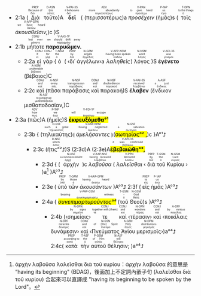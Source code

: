 
- 2:1a (<RUBY><ruby><ruby>Διὰ<rt>διά</rt></ruby><rt>Because of</rt></ruby><rt>PREP</rt></RUBY> <RUBY><ruby><ruby>τοῦτο<rt>οὗτος</rt></ruby><rt>this</rt></ruby><rt>D-ASN</rt></RUBY>)A <RUBY><ruby><ruby><strong>δεῖ</strong><rt>δεῖ</rt></ruby><rt>it behooves</rt></ruby><rt>V-PAI-3S</rt></RUBY> { (<RUBY><ruby><ruby>περισσοτέρως<rt>περισσοτέρως</rt></ruby><rt>more abundantly</rt></ruby><rt>ADV</rt></RUBY>)a <RUBY><ruby><ruby><em>προσέχειν</em><rt>προσέχω</rt></ruby><rt>to give heed</rt></ruby><rt>V-PAN</rt></RUBY> (<RUBY><ruby><ruby>ἡμᾶς<rt>ἐγώ</rt></ruby><rt>us</rt></ruby><rt>P-1AP</rt></RUBY>)s (<RUBY><ruby><ruby>τοῖς<rt>ὁ</rt></ruby><rt>to the things</rt></ruby><rt>T-DPN</rt></RUBY> <RUBY><ruby><ruby><em>ἀκουσθεῖσιν,</em><rt>ἀκούω</rt></ruby><rt>we have heard</rt></ruby><rt>V-APP-DPN</rt></RUBY>)c }S
- 2:1b <RUBY><ruby><ruby>μήποτε<rt>μήποτε</rt></ruby><rt>lest ever</rt></ruby><rt>CONJ</rt></RUBY> <RUBY><ruby><ruby><strong>παραρυῶμεν.</strong><rt>παραρρέω</rt></ruby><rt>we should drift away</rt></ruby><rt>V-AAS-1P</rt></RUBY> 
	- 2:2a <RUBY><ruby><ruby>εἰ<rt>εἰ</rt></ruby><rt>If</rt></ruby><rt>CONJ</rt></RUBY> <RUBY><ruby><ruby>γὰρ<rt>γάρ</rt></ruby><rt>for</rt></ruby><rt>CONJ</rt></RUBY> {<RUBY><ruby><ruby>ὁ<rt>ὁ</rt></ruby><rt>the</rt></ruby><rt>T-NSM</rt></RUBY> ( ‹<RUBY><ruby><ruby>δι᾽<rt>διά</rt></ruby><rt>by</rt></ruby><rt>PREP</rt></RUBY> <RUBY><ruby><ruby>ἀγγέλων<rt>ἄγγελος</rt></ruby><rt>angels</rt></ruby><rt>N-GPM</rt></RUBY>›a <RUBY><ruby><ruby><em>λαληθεὶς</em><rt>λαλέω</rt></ruby><rt>having been spoken</rt></ruby><rt>V-APP-NSM</rt></RUBY>) <RUBY><ruby><ruby>λόγος<rt>λόγος</rt></ruby><rt>word</rt></ruby><rt>N-NSM</rt></RUBY> }S <RUBY><ruby><ruby><strong>ἐγένετο</strong><rt>γίνομαι</rt></ruby><rt>was</rt></ruby><rt>V-ADI-3S</rt></RUBY> (<RUBY><ruby><ruby>βέβαιος<rt>βέβαιος</rt></ruby><rt>unalterable</rt></ruby><rt>A-NSM</rt></RUBY>)C
	- 2:2c <RUBY><ruby><ruby>καὶ<rt>καί</rt></ruby><rt>and</rt></ruby><rt>CONJ</rt></RUBY> (<RUBY><ruby><ruby>πᾶσα<rt>πᾶς</rt></ruby><rt>every</rt></ruby><rt>A-NSF</rt></RUBY> <RUBY><ruby><ruby>παράβασις<rt>παράβασις</rt></ruby><rt>transgression</rt></ruby><rt>N-NSF</rt></RUBY> <RUBY><ruby><ruby>καὶ<rt>καί</rt></ruby><rt>and</rt></ruby><rt>CONJ</rt></RUBY> <RUBY><ruby><ruby>παρακοὴ<rt>παρακοή</rt></ruby><rt>disobedience</rt></ruby><rt>N-NSF</rt></RUBY>)S <RUBY><ruby><ruby><strong>ἔλαβεν</strong><rt>λαμβάνω</rt></ruby><rt>received</rt></ruby><rt>V-AAI-3S</rt></RUBY> (<RUBY><ruby><ruby>ἔνδικον<rt>ἔνδικος</rt></ruby><rt>a just</rt></ruby><rt>A-ASF</rt></RUBY> <RUBY><ruby><ruby>μισθαποδοσίαν,<rt>μισθαποδοσία</rt></ruby><rt>recompense</rt></ruby><rt>N-ASF</rt></RUBY>)C
- 2:3a (<RUBY><ruby><ruby>πῶς<rt>πως</rt></ruby><rt>how</rt></ruby><rt>ADV</rt></RUBY>)A (<RUBY><ruby><ruby>ἡμεῖς<rt>ἐγώ</rt></ruby><rt>we</rt></ruby><rt>P-1NP</rt></RUBY>)S <RUBY><ruby><ruby><mark><strong>ἐκφευξόμεθα°¹</strong></mark><rt>ἐκφεύγω</rt></ruby><rt>will escape</rt></ruby><rt>V-FDI-1P</rt></RUBY> 
	- 2:3b { (<RUBY><ruby><ruby>τηλικαύτης<rt>τηλικοῦτος</rt></ruby><rt>such a great</rt></ruby><rt>D-GSF</rt></RUBY>)⦇ <RUBY><ruby><ruby><em>ἀμελήσαντες</em><rt>ἀμελέω</rt></ruby><rt>having neglected</rt></ruby><rt>V-AAP-NPM</rt></RUBY> ⦈(<RUBY><ruby><ruby><mark>σωτηρίας°² ,</mark><rt>σωτηρία</rt></ruby><rt>a salvation</rt></ruby><rt>N-GSF</rt></RUBY>)c }A°¹⮥ 
		- 2:3c (<RUBY><ruby><ruby>ἥτις°²⮥<rt>ὅστις</rt></ruby><rt>which</rt></ruby><rt>R-NSF</rt></RUBY>)S (2:3d)A (2:3e)A<RUBY><ruby><ruby><mark><strong>ἐβεβαιώθη°³,</strong></mark><rt>βεβαιόω</rt></ruby><rt>it was confirmed</rt></ruby><rt>V-API-3S</rt></RUBY>
			- 2:3d { (<RUBY><ruby><ruby>ἀρχὴν<rt>ἀρχή</rt></ruby><rt>a commencement</rt></ruby><rt>N-ASF</rt></RUBY>)c <RUBY><ruby><ruby><em>λαβοῦσα</em><rt>λαμβάνω</rt></ruby><rt>having received</rt></ruby><rt>V-AAP-NSF</rt></RUBY> ( <RUBY><ruby><ruby><em>λαλεῖσθαι</em><rt>λαλέω</rt></ruby><rt>declared</rt></ruby><rt>V-PPN</rt></RUBY> ‹ <RUBY><ruby><ruby>διὰ<rt>διά</rt></ruby><rt>by</rt></ruby><rt>PREP</rt></RUBY> <RUBY><ruby><ruby>τοῦ<rt>ὁ</rt></ruby><rt>the</rt></ruby><rt>T-GSM</rt></RUBY> <RUBY><ruby><ruby>Κυρίου<rt>κύριος</rt></ruby><rt>Lord</rt></ruby><rt>N-GSM</rt></RUBY> › )a[^1] }A°³⮥
			- 2:3e ( <RUBY><ruby><ruby>ὑπὸ<rt>ὑπό</rt></ruby><rt>by</rt></ruby><rt>PREP</rt></RUBY> <RUBY><ruby><ruby>τῶν<rt>ὁ</rt></ruby><rt>those</rt></ruby><rt>T-GPM</rt></RUBY> <RUBY><ruby><ruby><em>ἀκουσάντων</em><rt>ἀκούω</rt></ruby><rt>having heard</rt></ruby><rt>V-AAP-GPM</rt></RUBY> )A°³⮥ 2:3f ( <RUBY><ruby><ruby>εἰς<rt>εἰς</rt></ruby><rt>to</rt></ruby><rt>PREP</rt></RUBY> <RUBY><ruby><ruby>ἡμᾶς<rt>ἐγώ</rt></ruby><rt>us</rt></ruby><rt>P-1AP</rt></RUBY> )A°³⮥
			- 2:4a { <RUBY><ruby><ruby><mark><em>συνεπιμαρτυροῦντος°⁴</em></mark><rt>συνεπιμαρτυρέω</rt></ruby><rt>bearing witness</rt></ruby><rt>V-PAP-GSM</rt></RUBY> (<RUBY><ruby><ruby>τοῦ<rt>ὁ</rt></ruby><rt>-</rt></ruby><rt>T-GSM</rt></RUBY> <RUBY><ruby><ruby>Θεοῦ<rt>θεός</rt></ruby><rt>God</rt></ruby><rt>N-GSM</rt></RUBY>)s }A°³⮥
				- 2:4b (‹<RUBY><ruby><ruby>σημείοις<rt>σημεῖον</rt></ruby><rt>by signs</rt></ruby><rt>N-DPN</rt></RUBY>› <RUBY><ruby><ruby>τε<rt>τε</rt></ruby><rt>together with [them]</rt></ruby><rt>CONJ</rt></RUBY> <RUBY><ruby><ruby>καὶ<rt>καί</rt></ruby><rt>and</rt></ruby><rt>CONJ</rt></RUBY> ‹<RUBY><ruby><ruby>τέρασιν<rt>τέρας</rt></ruby><rt>wonders</rt></ruby><rt>N-DPN</rt></RUBY>› <RUBY><ruby><ruby>καὶ<rt>καί</rt></ruby><rt>and</rt></ruby><rt>CONJ</rt></RUBY> ‹<RUBY><ruby><ruby>ποικίλαις<rt>ποικίλος</rt></ruby><rt>by various</rt></ruby><rt>A-DPF</rt></RUBY> <RUBY><ruby><ruby>δυνάμεσιν<rt>δύναμις</rt></ruby><rt>miracles</rt></ruby><rt>N-DPF</rt></RUBY>› <RUBY><ruby><ruby>καὶ<rt>καί</rt></ruby><rt>and</rt></ruby><rt>CONJ</rt></RUBY> ‹<RUBY><ruby><ruby>Πνεύματος<rt>πνεῦμα</rt></ruby><rt>of [the] Spirit</rt></ruby><rt>N-GSN</rt></RUBY> <RUBY><ruby><ruby>Ἁγίου<rt>ἅγιος</rt></ruby><rt>Holy</rt></ruby><rt>A-GSN</rt></RUBY> <RUBY><ruby><ruby>μερισμοῖς<rt>μερισμός</rt></ruby><rt>distributions</rt></ruby><rt>N-DPM</rt></RUBY>›)a°⁴⮥ 2:4c(<RUBY><ruby><ruby>κατὰ<rt>κατά</rt></ruby><rt>according to</rt></ruby><rt>PREP</rt></RUBY> <RUBY><ruby><ruby>τὴν<rt>ὁ</rt></ruby><rt>the</rt></ruby><rt>T-ASF</rt></RUBY> <RUBY><ruby><ruby>αὐτοῦ<rt>αὐτός</rt></ruby><rt>of Him</rt></ruby><rt>P-GSM</rt></RUBY> <RUBY><ruby><ruby>θέλησιν;<rt>θέλησις</rt></ruby><rt>will</rt></ruby><rt>N-ASF</rt></RUBY> )a°⁴⮥

[^1]: ἀρχὴν λαβοῦσα λαλεῖσθαι διὰ τοῦ κυρίου：ἀρχὴν λαβοῦσα 的意思是 “having its beginning" (BDAG)，後面加上不定詞內嵌子句 (λαλεῖσθαι διὰ τοῦ κυρίου) 合起來可以直譯成 "having its beginning to be spoken by the Lord"。